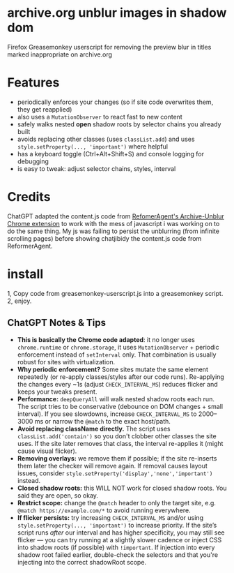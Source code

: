 # archive.org unblur images in shadow dom
Firefox Greasemonkey userscript for removing the preview blur in titles marked inappropriate on archive.org

# Features
* periodically enforces your changes (so if site code overwrites them, they get reapplied)
* also uses a `MutationObserver` to react fast to new content
* safely walks nested **open** shadow roots by selector chains you already built
* avoids replacing other classes (uses `classList.add`) and uses `style.setProperty(..., 'important')` where helpful
* has a keyboard toggle (Ctrl+Alt+Shift+S) and console logging for debugging
* is easy to tweak: adjust selector chains, styles, interval

# Credits
ChatGPT adapted the content.js code from [RefomerAgent's Archive-Unblur Chrome extension](https://github.com/ReformerAgent/Archive-Unblur) to work with the mess of javascript i was working on to do the same thing.  My js was failing to persist the unblurring (from infinite scrolling pages) before showing chatjibidy the content.js code from ReformerAgent.

# install
1, Copy code from greasemonkey-userscript.js into a greasemonkey script.
2, enjoy.

## ChatGPT Notes & Tips
* **This is basically the Chrome code adapted**: it no longer uses `chrome.runtime` or `chrome.storage`, it uses `MutationObserver` + periodic enforcement instead of `setInterval` only. That combination is usually robust for sites with virtualization.
* **Why periodic enforcement?** Some sites mutate the same element repeatedly (or re-apply classes/styles after our code runs). Re-applying the changes every \~1s (adjust `CHECK_INTERVAL_MS`) reduces flicker and keeps your tweaks present.
* **Performance:** `deepQueryAll` will walk nested shadow roots each run. The script tries to be conservative (debounce on DOM changes + small interval). If you see slowdowns, increase `CHECK_INTERVAL_MS` to 2000–3000 ms or narrow the `@match` to the exact host/path.
* **Avoid replacing className directly.** The script uses `classList.add('contain')` so you don't clobber other classes the site uses. If the site later removes that class, the interval re-applies it (might cause visual flicker).
* **Removing overlays:** we remove them if possible; if the site re-inserts them later the checker will remove again. If removal causes layout issues, consider `style.setProperty('display','none','important')` instead.
* **Closed shadow roots:** this WILL NOT work for closed shadow roots. You said they are open, so okay.
* **Restrict scope:** change the `@match` header to only the target site, e.g. `@match https://example.com/*` to avoid running everywhere.
* **If flicker persists:** try increasing `CHECK_INTERVAL_MS` and/or using `style.setProperty(..., 'important')` to increase priority. If the site’s script runs *after* our interval and has higher specificity, you may still see flicker — you can try running at a slightly slower cadence or inject CSS into shadow roots (if possible) with `!important`. If injection into every shadow root failed earlier, double-check the selectors and that you're injecting into the correct shadowRoot scope.

